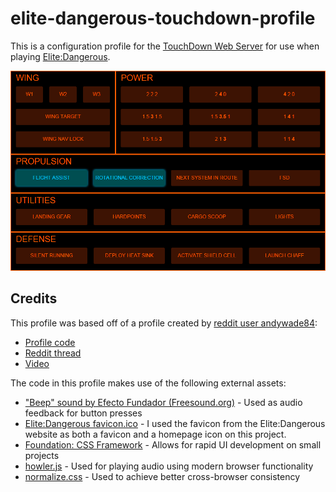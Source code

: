 # elite-dangerous-touchdown-profile

This is a configuration profile for the [TouchDown Web Server](http://desrat.lightning-bolt.net/TouchDown/) for use when playing [Elite:Dangerous](https://www.elitedangerous.com/).

![Screenshot of syelle's Elite:Dangerous profile for TouchDown](https://raw.githubusercontent.com/syelle/elite-dangerous-touchdown-profile/master/screenshot.png)

## Credits
This profile was based off of a profile created by [reddit user andywade84](http://www.reddit.com/user/andywade84):
- [Profile code](https://onedrive.live.com/redir?resid=C5EEF26522725D2!35946&authkey=!ADhaQ5XJvPq8Q1g&ithint=folder%2chtml)
- [Reddit thread](http://www.reddit.com/comments/2iduq9)
- [Video](https://www.youtube.com/watch?v=FcGTCG_xDTQ&feature=youtu.be)

The code in this profile makes use of the following external assets:

- ["Beep" sound by Efecto Fundador (Freesound.org)](https://www.freesound.org/people/Efecto%20Fundador/sounds/195929/) - Used as audio feedback for button presses
- [Elite:Dangerous favicon.ico](https://www.elitedangerous.com/) - I used the favicon from the Elite:Dangerous website as both a favicon and a homepage icon on this project.
- [Foundation: CSS Framework](http://foundation.zurb.com/) - Allows for rapid UI development on small projects
- [howler.js](https://github.com/goldfire/howler.js/) - Used for playing audio using modern browser functionality
- [normalize.css](http://necolas.github.io/normalize.css/) - Used to achieve better cross-browser consistency
